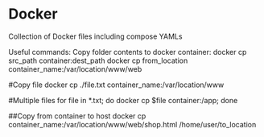 # Docker
 Collection of Docker files including compose YAMLs

Useful commands:
Copy folder contents to docker container:
docker cp src_path container:dest_path
docker cp from_location container_name:/var/location/www/web

#Copy file
docker cp ./file.txt container_name:/var/location/www

#Multiple files
for file in *.txt; do docker cp $file container:/app; done

##Copy from container to host
docker cp container_name:/var/location/www/web/shop.html /home/user/to_location
